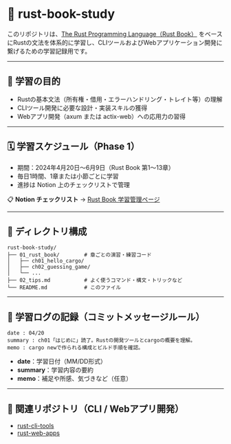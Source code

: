 
# 📘 rust-book-study

このリポジトリは、[The Rust Programming Language（Rust Book）](https://doc.rust-lang.org/book/) をベースにRustの文法を体系的に学習し、CLIツールおよびWebアプリケーション開発に繋げるための学習記録用です。

---

## 🎯 学習の目的

- Rustの基本文法（所有権・借用・エラーハンドリング・トレイト等）の理解
- CLIツール開発に必要な設計・実装スキルの獲得
- Webアプリ開発（axum または actix-web）への応用力の習得

---

## 🗓️ 学習スケジュール（Phase 1）

- 期間：2024年4月20日〜6月9日（Rust Book 第1〜13章）
- 毎日1時間、1章または小節ごとに学習
- 進捗は Notion 上のチェックリストで管理

📋 **Notion チェックリスト** → [Rust Book 学習管理ページ](https://www.notion.so/Rust-Book-ToDo-1da3247f91e380c290b8e19eb679c0e0?pvs=4)

---

## 📁 ディレクトリ構成

```
rust-book-study/
├── 01_rust_book/        # 章ごとの演習・練習コード
│   ├── ch01_hello_cargo/
│   ├── ch02_guessing_game/
│   └── ...
├── 02_tips.md           # よく使うコマンド・構文・トリックなど
└── README.md            # このファイル
```

---

## 🔁 学習ログの記録（コミットメッセージルール）

```
date : 04/20
summary : ch01「はじめに」読了。Rustの開発ツールとcargoの概要を理解。
memo : cargo newで作られる構成とビルド手順を確認。
```

- **date**：学習日付（MM/DD形式）
- **summary**：学習内容の要約
- **memo**：補足や所感、気づきなど（任意）

---

## 🔗 関連リポジトリ（CLI / Webアプリ開発）

- [rust-cli-tools](https://github.com/dghnts/rust-cli-tools)
- [rust-web-apps](https://github.com/dghnts/rust-web-apps)
